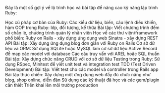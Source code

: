 Đây là một số gợi ý về lộ trình học và bài tập để nâng cao kỹ năng lập trình Ruby:

Học cú pháp cơ bản của Ruby:
Các kiểu dữ liệu, biến, câu lệnh điều khiển, hàm
OOP trong Ruby: lớp, đối tượng, kế thừa
Bài tập: Viết chương trình đếm số chẵn lẻ, chương trình quản lý nhân viên
Học về các thư viện/framework phổ biến:
Ruby on Rails - xây dựng ứng dụng web
Sinatra - xây dựng REST API
Bài tập: Xây dựng ứng dụng blog đơn giản với Ruby on Rails
Cơ sở dữ liệu và ORM:
Sử dụng SQLite hoặc MySQL làm cơ sở dữ liệu
Active Record để map các model với database
Các câu truy vấn với AREL hoặc SQL thuần
Bài tập: Xây dựng chức năng CRUD với cơ sở dữ liệu
Testing trong Ruby:
Sử dụng RSpec, Minitest để viết unit test và integration test
TDD (Test Driven Development)
Bài tập: Viết test cho các model và controller trong Rails app
Bài tập thực chiến:
Xây dựng một ứng dụng web đầy đủ chức năng như blog, shop online, diễn đàn
Sử dụng các kỹ thuật đã học và các gem/plugin cần thiết
Triển khai lên môi trường production